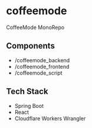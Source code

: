 # coffeemode

CoffeeMode MonoRepo

## Components

- /coffeemode_backend
- /coffeemode_frontend
- /coffeemode_script

## Tech Stack

- Spring Boot
- React
- Cloudflare Workers Wrangler
